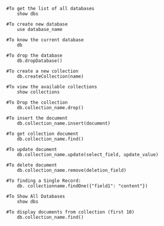 

 	#To get the list of all databases
		show dbs

	#To create new database
		use database_name

	#To know the current database
		db

	#To drop the database
		db.dropDatabase()

	#To create a new collection
		db.createCollection(name)

	#To view the available collections
		show collections

	#To Drop the collection
		db.collection_name.drop()

	#To insert the document
		db.collection_name.insert(document)

	#To get collection document
		db.collection_name.find()

	#To update document
		db.collection_name.update(select_field, update_value)

	#To delete document
		db.collection_name.remove(deletion_field)

	#To finding a Single Record:
		db. collectionname.findOne({"field1": "content"})
		
	#To Show All Databases
	  	show dbs
	 
   	#To display documents from collection (first 10)
		db.collection_name.find()
